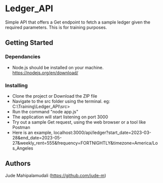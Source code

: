 # Ledger_API
Simple API that offers a Get endpoint to fetch a sample ledger given the required parameters. 
This is for training purposes.

## Getting Started

### Dependancies
* Node.js should be installed on your machine. https://nodejs.org/en/download/

### Installing
* Clone the project or Download the ZIP file
* Navigate to the src folder using the terminal. eg: C:\Training\Ledger_API\src>
* Run the command "node app.js"
* The application will start listening on port 3000
* Try out a sample Get request, using the web browser or a tool like Postman
* Here is an example, localhost:3000/api/ledger?start_date=2023-03-28&end_date=2023-05-27&weekly_rent=555&frequency=FORTNIGHTLY&timezone=America/Los_Angeles

## Authors
Jude Mahipalamudali (https://github.com/jude-m)

